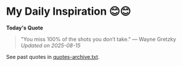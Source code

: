 # My Daily Inspiration 😊😊

**Today's Quote**  
> "You miss 100% of the shots you don’t take." — Wayne Gretzky  
*Updated on 2025-08-15*

See past quotes in [quotes-archive.txt](quotes-archive.txt).

